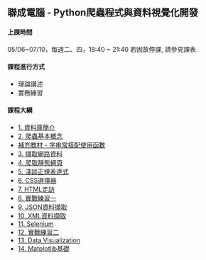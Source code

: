 ## 聯成電腦 - Python爬蟲程式與資料視覺化開發

#### 上課時間

05/06~07/10，每週二、四，18:40 ~ 21:40
若因故停課, 請參見課表.

#### 課程進行方式

- 理論講述
- 實務練習

#### 課程大綱
- [1. 資料庫簡介](http://mirdex.github.io/Crawler0506/0.%20MySQL.slides.html)
- [2. 爬蟲基本概念](http://mirdex.github.io/Crawler0506/1.%20爬蟲基本概念.slides.html)
- [補充教材 - 字串常搭配使用函數](http://mirdex.github.io/Crawler0506/1-1.%20補充%20-%20字串常搭配使用函數_Q.slides.html)
- [3. 擷取網路資料](http://mirdex.github.io/Crawler0506/2.%20擷取網路資料_Q.slides.html)
- [4. 爬取靜態網頁](http://mirdex.github.io/Crawler0506/3.爬取靜態網頁_Q.slides.html)
- [5. 淺談正規表達式](http://mirdex.github.io/Crawler0506/4.%20淺談正規表達式_Q.slides.html)
- [6. CSS選擇器](http://mirdex.github.io/Crawler0506/5.%20CSS選擇器_Q.slides.html)
- [7. HTML走訪](http://mirdex.github.io/Crawler0506/6.%20HTML%20走訪_Q.slides.html)
- [8. 實戰練習一](http://mirdex.github.io/Crawler0506/7.%20實戰練習一_Q.slides.html)
- [9. JSON資料擷取](http://mirdex.github.io/Crawler0506/8.JSON資料擷取_Q.slides.html)
- [10. XML資料擷取](http://mirdex.github.io/Crawler0506/9.%20XML資料擷取_Q.slides.html)
- [11. Selenium](http://mirdex.github.io/Crawler0506/10.%20Selenium_Q.slides.html)
- [12. 實戰練習二](http://mirdex.github.io/Crawler0506/11.%20實戰練習二_Q.slides.html)
- [13. Data Visualization](http://mirdex.github.io/Crawler0506/1.%20Data%20Visualization%20Introduction.slides.html)
- [14. Matplotlib基礎](http://mirdex.github.io/Crawler0506/2.%20Matplotlib基礎_Q.slides.html)
